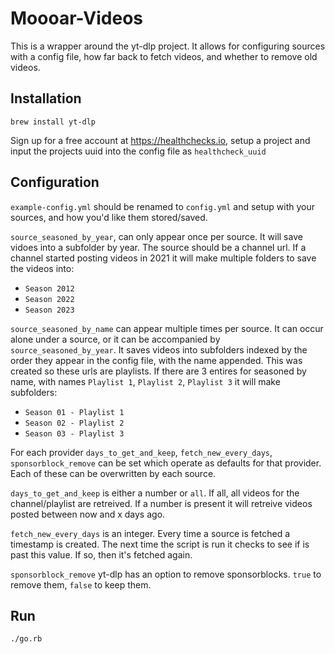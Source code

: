 # Moooar-Videos

This is a wrapper around the yt-dlp project. It allows for configuring sources with a config file, how far back to fetch videos, and whether to remove old videos.

## Installation

`brew install yt-dlp`

Sign up for a free account at https://healthchecks.io, setup a project and input the projects uuid into the config file as `healthcheck_uuid`

## Configuration

`example-config.yml` should be renamed to `config.yml` and setup with your sources, and how you'd like them stored/saved.

`source_seasoned_by_year`, can only appear once per source. It will save vidoes into a subfolder by year. The source should be a channel url.
If a channel started posting videos in 2021 it will make multiple folders to save the videos into:

- `Season 2012`
- `Season 2022`
- `Season 2023`

`source_seasoned_by_name` can appear multiple times per source. It can occur alone under a source, or it can be accompanied by `source_seasoned_by_year`. It saves videos into subfolders indexed by the order they appear in the config file, with the name appended. This was created so these urls are playlists. If there are 3 entires for seasoned by name, with names `Playlist 1`, `Playlist 2`, `Playlist 3` it will make subfolders:

- `Season 01 - Playlist 1`
- `Season 02 - Playlist 2`
- `Season 03 - Playlist 3`

For each provider `days_to_get_and_keep`, `fetch_new_every_days`, `sponsorblock_remove` can be set which operate as defaults for that provider. Each of these can be overwritten by each source.

`days_to_get_and_keep` is either a number or `all`. If all, all videos for the channel/playlist are retreived. If a number is present it will retreive videos posted between now and x days ago.

`fetch_new_every_days` is an integer. Every time a source is fetched a timestamp is created. The next time the script is run it checks to see if is past this value. If so, then it's fetched again.

`sponsorblock_remove` yt-dlp has an option to remove sponsorblocks. `true` to remove them, `false` to keep them.

## Run

`./go.rb`